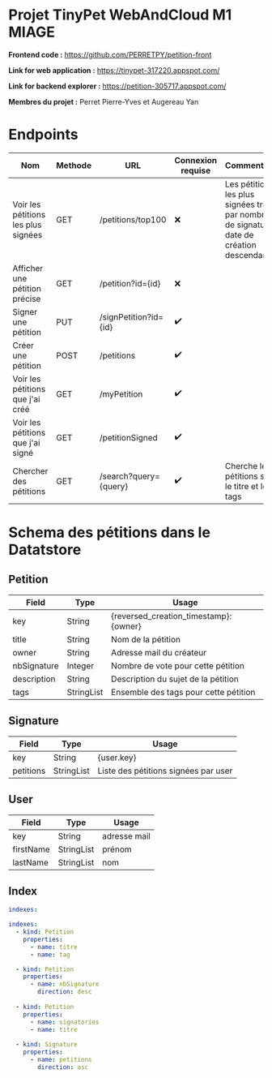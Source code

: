 # Projet TinyPet WebAndCloud M1 MIAGE

<strong>Frontend code :</strong> https://github.com/PERRETPY/petition-front

<strong>Link for web application :</strong> https://tinypet-317220.appspot.com/

<strong>Link for backend explorer :</strong> https://petition-305717.appspot.com/

<strong>Membres du projet :</strong> Perret Pierre-Yves et Augereau Yan


# Endpoints

| Nom                                     | Methode | URL                                    | Connexion requise | Commentaire |
|--------------------------------------------|---------|----------------------------------------|-------------------|-------------|
| Voir les pétitions les plus signées        | GET     | /petitions/top100                      | ❌ | Les pétitions les plus signées triées par nombre de signature, date de création descendant|
| Afficher une pétition précise             | GET     | /petition?id={id}                      | ❌ |
| Signer une pétition                        | PUT   | /signPetition?id={id}                      | ✔️  |
| Créer une pétition                         | POST    | /petitions                             | ✔️  |
| Voir les pétitions que j'ai créé           | GET     | /myPetition                          | ✔️  |
| Voir les pétitions que j'ai signé          | GET     | /petitionSigned                         | ✔️  |
| Chercher des pétitions          | GET     | /search?query={query}                         | ✔️  | Cherche les pétitions sur le titre et les tags |

# Schema des pétitions dans le Datatstore

## Petition
| Field      | Type       | Usage                                          |
|------------|------------|------------------------------------------------|
| key        | String     | {reversed_creation_timestamp}:{owner}          |
| title       | String     | Nom de la pétition                             |
| owner      | String     | Adresse mail du créateur                       |
| nbSignature  | Integer    | Nombre de vote pour cette pétition             |
| description    | String     | Description du sujet de la pétition            |
| tags       | StringList | Ensemble des tags pour cette pétition          |


## Signature
| Field   | Type       | Usage                                |
|---------|------------|--------------------------------------|
| key     | String     | {user.key}             |
| petitions  | StringList | Liste des pétitions signées par user |


## User
| Field   | Type       | Usage                                |
|---------|------------|--------------------------------------|
| key     | String     | adresse mail             |
| firstName  | StringList | prénom |
| lastName  | StringList | nom |



## Index

```yaml
indexes:

indexes:
  - kind: Petition
    properties:
      - name: titre
      - name: tag

  - kind: Petition
    properties:
      - name: nbSignature
        direction: desc
      
  - kind: Petition
    properties:
      - name: signatories
      - name: titre
  
  - kind: Signature
    properties:
      - name: petitions
        direction: asc

```
